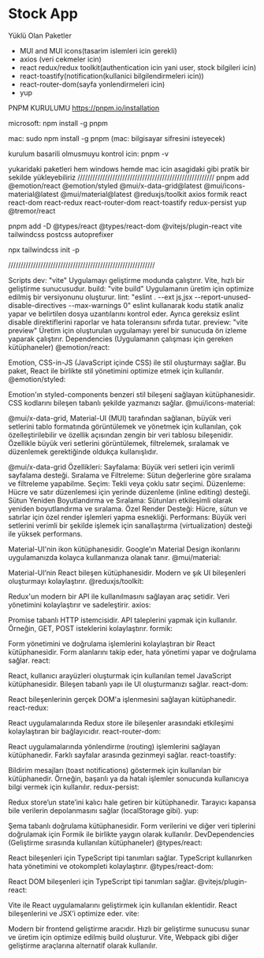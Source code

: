 # Stock App 
Yüklü Olan Paketler
- MUI and MUI icons(tasarim islemleri icin gerekli)
- axios (veri cekmeler icin)
- react redux/redux toolkit(authentication icin yani user, stock bilgileri icin)
- react-toastify(notification(kullanici bilgilendirmeleri icin))
- react-router-dom(sayfa yonlendirmeleri icin)
- yup


PNPM KURULUMU
https://pnpm.io/installation

microsoft: 
npm install -g pnpm

mac: 
sudo npm install -g pnpm
(mac: bilgisayar sifresini isteyecek)

kurulum basarili olmusmuyu kontrol icin: 
pnpm -v

yukaridaki paketleri hem windows hemde mac icin asagidaki gibi pratik bir sekilde yükleyebiliriz
///////////////////////////////////////////////////////
pnpm add @emotion/react @emotion/styled @mui/x-data-grid@latest
 @mui/icons-material@latest @mui/material@latest @reduxjs/toolkit axios formik react react-dom react-redux react-router-dom react-toastify redux-persist yup @tremor/react

pnpm add -D @types/react @types/react-dom @vitejs/plugin-react vite tailwindcss postcss autoprefixer

npx tailwindcss init -p

///////////////////////////////////////////////////////////

Scripts
dev: "vite"
Uygulamayı geliştirme modunda çalıştırır. Vite, hızlı bir geliştirme sunucusudur.
build: "vite build"
Uygulamanın üretim için optimize edilmiş bir versiyonunu oluşturur.
lint: "eslint . --ext js,jsx --report-unused-disable-directives --max-warnings 0"
eslint kullanarak kodu statik analiz yapar ve belirtilen dosya uzantılarını kontrol eder. Ayrıca gereksiz eslint disable direktiflerini raporlar ve hata toleransını sıfırda tutar.
preview: "vite preview"
Üretim için oluşturulan uygulamayı yerel bir sunucuda ön izleme yaparak çalıştırır.
Dependencies (Uygulamanın çalışması için gereken kütüphaneler)
@emotion/react:

Emotion, CSS-in-JS (JavaScript içinde CSS) ile stil oluşturmayı sağlar. Bu paket, React ile birlikte stil yönetimini optimize etmek için kullanılır.
@emotion/styled:

Emotion'ın styled-components benzeri stil bileşeni sağlayan kütüphanesidir. CSS kodlarını bileşen tabanlı şekilde yazmanızı sağlar.
@mui/icons-material:

@mui/x-data-grid, Material-UI (MUI) tarafından sağlanan, büyük veri setlerini tablo formatında görüntülemek ve yönetmek için kullanılan, çok özelleştirilebilir ve özellik açısından zengin bir veri tablosu bileşenidir. Özellikle büyük veri setlerini görüntülemek, filtrelemek, sıralamak ve düzenlemek gerektiğinde oldukça kullanışlıdır.

@mui/x-data-grid Özellikleri:
Sayfalama: Büyük veri setleri için verimli sayfalama desteği.
Sıralama ve Filtreleme: Sütun değerlerine göre sıralama ve filtreleme yapabilme.
Seçim: Tekli veya çoklu satır seçimi.
Düzenleme: Hücre ve satır düzenlemesi için yerinde düzenleme (inline editing) desteği.
Sütun Yeniden Boyutlandırma ve Sıralama: Sütunları etkileşimli olarak yeniden boyutlandırma ve sıralama.
Özel Render Desteği: Hücre, sütun ve satırlar için özel render işlemleri yapma esnekliği.
Performans: Büyük veri setlerini verimli bir şekilde işlemek için sanallaştırma (virtualization) desteği ile yüksek performans.

Material-UI'nin ikon kütüphanesidir. Google’ın Material Design ikonlarını uygulamanızda kolayca kullanmanıza olanak tanır.
@mui/material:

Material-UI’nin React bileşen kütüphanesidir. Modern ve şık UI bileşenleri oluşturmayı kolaylaştırır.
@reduxjs/toolkit:

Redux'un modern bir API ile kullanılmasını sağlayan araç setidir. Veri yönetimini kolaylaştırır ve sadeleştirir.
axios:

Promise tabanlı HTTP istemcisidir. API taleplerini yapmak için kullanılır. Örneğin, GET, POST isteklerini kolaylaştırır.
formik:

Form yönetimini ve doğrulama işlemlerini kolaylaştıran bir React kütüphanesidir. Form alanlarını takip eder, hata yönetimi yapar ve doğrulama sağlar.
react:

React, kullanıcı arayüzleri oluşturmak için kullanılan temel JavaScript kütüphanesidir. Bileşen tabanlı yapı ile UI oluşturmanızı sağlar.
react-dom:

React bileşenlerinin gerçek DOM'a işlenmesini sağlayan kütüphanedir.
react-redux:

React uygulamalarında Redux store ile bileşenler arasındaki etkileşimi kolaylaştıran bir bağlayıcıdır.
react-router-dom:

React uygulamalarında yönlendirme (routing) işlemlerini sağlayan kütüphanedir. Farklı sayfalar arasında gezinmeyi sağlar.
react-toastify:

Bildirim mesajları (toast notifications) göstermek için kullanılan bir kütüphanedir. Örneğin, başarılı ya da hatalı işlemler sonucunda kullanıcıya bilgi vermek için kullanılır.
redux-persist:

Redux store’un state’ini kalıcı hale getiren bir kütüphanedir. Tarayıcı kapansa bile verilerin depolanmasını sağlar (localStorage gibi).
yup:

Şema tabanlı doğrulama kütüphanesidir. Form verilerini ve diğer veri tiplerini doğrulamak için Formik ile birlikte yaygın olarak kullanılır.
DevDependencies (Geliştirme sırasında kullanılan kütüphaneler)
@types/react:

React bileşenleri için TypeScript tipi tanımları sağlar. TypeScript kullanırken hata yönetimini ve otokompleti kolaylaştırır.
@types/react-dom:

React DOM bileşenleri için TypeScript tipi tanımları sağlar.
@vitejs/plugin-react:

Vite ile React uygulamalarını geliştirmek için kullanılan eklentidir. React bileşenlerini ve JSX’i optimize eder.
vite:

Modern bir frontend geliştirme aracıdır. Hızlı bir geliştirme sunucusu sunar ve üretim için optimize edilmiş build oluşturur. Vite, Webpack gibi diğer geliştirme araçlarına alternatif olarak kullanılır.
